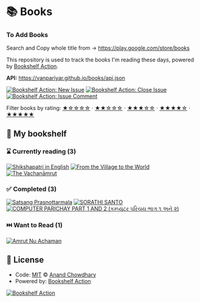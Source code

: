 # 📚 Books

### To Add Books
Search and Copy whole title from -> https://play.google.com/store/books

This repository is used to track the books I'm reading these days, powered by [Bookshelf Action](https://github.com/AnandChowdhary/bookshelf-action).

**API:** https://vanpariyar.github.io/books/api.json

[![Bookshelf Action: New Issue](https://github.com/AnandChowdhary/books/workflows/Bookshelf%20Action:%20New%20Issue/badge.svg)](https://github.com/AnandChowdhary/bookshelf-action/actions?query=workflow%3A%Bookshelf+Action%3A+New+Issue%22)
[![Bookshelf Action: Close Issue](https://github.com/AnandChowdhary/books/workflows/Bookshelf%20Action:%20Close%20Issue/badge.svg)](https://github.com/AnandChowdhary/bookshelf-action/actions?query=workflow%3A%Bookshelf+Action%3A+Close+Issue%22)
[![Bookshelf Action: Issue Comment](https://github.com/AnandChowdhary/books/workflows/Bookshelf%20Action:%20Issue%20Comment/badge.svg)](https://github.com/AnandChowdhary/bookshelf-action/actions?query=workflow%3A%Bookshelf+Action%3A+Issue+Comment%22)

Filter books by rating:
[★☆☆☆☆](https://github.com/vanpariyar/books/issues?q=is:issue+label:%22rating:+1/5%22+) ·
[★★☆☆☆](https://github.com/vanpariyar/books/issues?q=is:issue+label:%22rating:+2/5%22+) ·
[★★★☆☆](https://github.com/vanpariyar/books/issues?q=is:issue+label:%22rating:+3/5%22+) ·
[★★★★☆](https://github.com/vanpariyar/books/issues?q=is:issue+label:%22rating:+4/5%22+) ·
[★★★★★](https://github.com/vanpariyar/books/issues?q=is:issue+label:%22rating:+5/5%22+)

## 📖 My bookshelf

<!--start:bookshelf-action-->
### ⌛ Currently reading (3)

[![Shikshapatri in English](https://images.weserv.nl/?url=http%3A%2F%2Fbooks.google.com%2Fbooks%2Fcontent%3Fid%3DqbbeDwAAQBAJ%26printsec%3Dfrontcover%26img%3D1%26zoom%3D1%26edge%3Dcurl%26source%3Dgbs_api&w=128&h=196&fit=contain)](https://github.com/vanpariyar/books/issues/6 "Shikshapatri in English by Bhagwan Shree Swaminarayan, Shree Swaminarayan Gurukul Rajkot Sansthan")
[![From the Village to the World](https://images.weserv.nl/?url=http%3A%2F%2Fbooks.google.com%2Fbooks%2Fcontent%3Fid%3D43jeEAAAQBAJ%26printsec%3Dfrontcover%26img%3D1%26zoom%3D1%26edge%3Dcurl%26source%3Dgbs_api&w=128&h=196&fit=contain)](https://github.com/vanpariyar/books/issues/5 "From the Village to the World by Manu Patolia, Kailash Mota")
[![The Vachanāmrut](https://images.weserv.nl/?url=https%3A%2F%2Ftse2.mm.bing.net%2Fth%3Fq%3DThe%2520Vachan%25C4%2581mrut%2520by%2520Swami%2520Sahaj%25C4%2581nanda%252C%2520Bochasanvasi%2520Shri%2520Aksharpurushottama%2520Sanstha%26w%3D256%26c%3D7%26rs%3D1%26p%3D0%26dpr%3D3%26pid%3D1.7%26mkt%3Den-IN%26adlt%3Dmoderate&w=128&h=196&fit=contain)](https://github.com/vanpariyar/books/issues/4 "The Vachanāmrut by Swami Sahajānanda, Bochasanvasi Shri Aksharpurushottama Sanstha")

### ✅ Completed (3)

[![Satsang Prasnottarmala](https://images.weserv.nl/?url=http%3A%2F%2Fbooks.google.com%2Fbooks%2Fcontent%3Fid%3DNgjeDwAAQBAJ%26printsec%3Dfrontcover%26img%3D1%26zoom%3D1%26edge%3Dcurl%26source%3Dgbs_api&w=128&h=196&fit=contain)](https://github.com/vanpariyar/books/issues/10 "Satsang Prasnottarmala by Shree Swaminarayan Gurukul Rajkot Sansthan completed in 27 seconds on October 2025")
[![SORATHI SANTO](https://images.weserv.nl/?url=http%3A%2F%2Fbooks.google.com%2Fbooks%2Fcontent%3Fid%3DO9ZjDwAAQBAJ%26printsec%3Dfrontcover%26img%3D1%26zoom%3D1%26edge%3Dcurl%26source%3Dgbs_api&w=128&h=196&fit=contain)](https://github.com/vanpariyar/books/issues/8 "SORATHI SANTO by SWAMI PRABHU SHASTRI JUNAGADH completed in 51 seconds on October 2025")
[![COMPUTER PARICHAY PART 1 AND 2 (કમ્પ્યુટર પરિચય ભાગ ૧ અને ૨)](https://images.weserv.nl/?url=http%3A%2F%2Fbooks.google.com%2Fbooks%2Fcontent%3Fid%3D_fqZDwAAQBAJ%26printsec%3Dfrontcover%26img%3D1%26zoom%3D1%26edge%3Dcurl%26source%3Dgbs_api&w=128&h=196&fit=contain)](https://github.com/vanpariyar/books/issues/7 "COMPUTER PARICHAY PART 1 AND 2 (કમ્પ્યુટર પરિચય ભાગ ૧ અને ૨) by DEVVALLABH SWAMI  (SWAMINARAYAN SAINT) completed in 33 seconds on October 2025")

### ⏭️ Want to Read (1)

[![Amrut Nu Achaman](https://images.weserv.nl/?url=http%3A%2F%2Fbooks.google.com%2Fbooks%2Fcontent%3Fid%3DgencDwAAQBAJ%26printsec%3Dfrontcover%26img%3D1%26zoom%3D1%26edge%3Dcurl%26source%3Dgbs_api&w=128&h=196&fit=contain)](https://github.com/vanpariyar/books/issues/9 "Amrut Nu Achaman by Shree Swaminarayan Gurukul Rajkot Sansthan completed in undefined on Invalid Date")

<!--end:bookshelf-action-->

## 📄 License

- Code: [MIT](./LICENSE) © [Anand Chowdhary](https://anandchowdhary.com)
- Powered by: [Bookshelf Action](https://github.com/AnandChowdhary/bookshelf-action)

[![Bookshelf Action](https://github.com/AnandChowdhary/bookshelf-action/blob/HEAD/assets/logo.svg)](https://github.com/AnandChowdhary/bookshelf-action)
